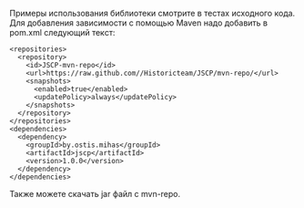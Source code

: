 Примеры использования библиотеки смотрите в тестах исходного кода.
Для добавления зависимости с помощью Maven надо добавить в pom.xml следующий текcт:
```
<repositories>
  <repository>
    <id>JSCP-mvn-repo</id>
    <url>https://raw.github.com//Historicteam/JSCP/mvn-repo/</url>
    <snapshots>
      <enabled>true</enabled>
      <updatePolicy>always</updatePolicy>
    </snapshots>
  </repository>
</repositories>
<dependencies>
  <dependency>
    <groupId>by.ostis.mihas</groupId>
    <artifactId>jscp</artifactId>
    <version>1.0.0</version>
  </dependency>
</dependencies>
```
Также можете скачать jar файл с mvn-repo.
